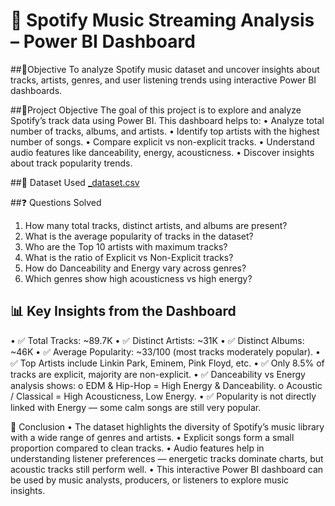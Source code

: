 # 🎵 Spotify Music Streaming Analysis – Power BI Dashboard

##📌Objective
To analyze Spotify music dataset and uncover insights about tracks, artists, genres, and user listening trends using interactive Power BI dashboards.

##🎯Project Objective
The goal of this project is to explore and analyze Spotify’s track data using Power BI.
This dashboard helps to:
•	Analyze total number of tracks, albums, and artists.
•	Identify top artists with the highest number of songs.
•	Compare explicit vs non-explicit tracks.
•	Understand audio features like danceability, energy, acousticness.
•	Discover insights about track popularity trends.

##📂 Dataset Used
[_dataset.csv](dataset.csv)

##❓ Questions Solved
1.	How many total tracks, distinct artists, and albums are present?
2.	What is the average popularity of tracks in the dataset?
3.	Who are the Top 10 artists with maximum tracks?
4.	What is the ratio of Explicit vs Non-Explicit tracks?
5.	How do Danceability and Energy vary across genres?
6.	Which genres show high acousticness vs high energy?
   
## 📊 Key Insights from the Dashboard
•	✅ Total Tracks: ~89.7K
•	✅ Distinct Artists: ~31K
•	✅ Distinct Albums: ~46K
•	✅ Average Popularity: ~33/100 (most tracks moderately popular).
•	✅ Top Artists include Linkin Park, Eminem, Pink Floyd, etc.
•	✅ Only 8.5% of tracks are explicit, majority are non-explicit.
•	✅ Danceability vs Energy analysis shows:
o	EDM & Hip-Hop = High Energy & Danceability.
o	Acoustic / Classical = High Acousticness, Low Energy.
•	✅ Popularity is not directly linked with Energy — some calm songs are still very popular.

📝 Conclusion
•	The dataset highlights the diversity of Spotify’s music library with a wide range of genres and artists.
•	Explicit songs form a small proportion compared to clean tracks.
•	Audio features help in understanding listener preferences — energetic tracks dominate charts, but acoustic tracks still perform well.
•	This interactive Power BI dashboard can be used by music analysts, producers, or listeners to explore music insights.



